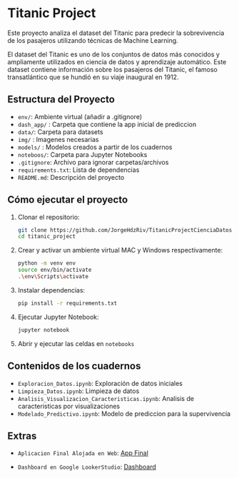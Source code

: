 # Titanic Project

Este proyecto analiza el dataset del Titanic para predecir la sobrevivencia de los pasajeros utilizando técnicas de Machine Learning.

El dataset del Titanic es uno de los conjuntos de datos más conocidos y ampliamente utilizados en ciencia de datos y aprendizaje automático. Este dataset contiene información sobre los pasajeros del Titanic, el famoso transatlántico que se hundió en su viaje inaugural en 1912.

## Estructura del Proyecto

- `env/`: Ambiente virtual (añadir a .gitignore)
- `dash_app/` : Carpeta que contiene la app inicial de prediccion
- `data/`: Carpeta para datasets
- `img/` : Imagenes necesarias
- `models/` : Modelos creados a partir de los cuadernos
- `noteboos/`: Carpeta para Jupyter Notebooks
- `.gitignore`: Archivo para ignorar carpetas/archivos
- `requirements.txt`: Lista de dependencias
- `README.md`: Descripción del proyecto

## Cómo ejecutar el proyecto

1. Clonar el repositorio:

   ```bash
   git clone https://github.com/JorgeHdzRiv/TitanicProjectCienciaDatos
   cd titanic_project

2. Crear y activar un ambiente virtual MAC y Windows respectivamente:

    ```bash
    python -m venv env
    source env/bin/activate  
    .\env\Scripts\activate

3. Instalar dependencias:

    ```bash
    pip install -r requirements.txt

4. Ejecutar Jupyter Notebook:

    ```bash
    jupyter notebook

5. Abrir y ejecutar las celdas en `notebooks`

## Contenidos de los cuadernos
- `Exploracion_Datos.ipynb`: Exploración de datos iniciales
- `Limpieza_Datos.ipynb`: Limpieza de datos
- `Analisis_Visualizacion_Caracteristicas.ipynb`: Analisis de caracteristicas por visualizaciones
- `Modelado_Predictivo.ipynb`: Modelo de prediccion para la supervivencia

## Extras
- `Aplicacion Final Alojada en Web`: [App Final](https://titanic-app-dash.onrender.com)

- `Dashboard en Google LookerStudio`: [Dashboard](https://lookerstudio.google.com/reporting/96b21771-2844-46e6-bec0-21bdf6dcbae3)
